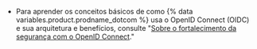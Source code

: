 - Para aprender os conceitos básicos de como {% data variables.product.prodname_dotcom %} usa o OpenID Connect (OIDC) e sua arquitetura e benefícios, consulte "[Sobre o fortalecimento da segurança com o OpenID Connect](/actions/deployment/security-hardening-your-deployments/about-security-hardening-with-openid-connect)."
